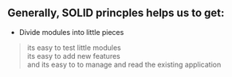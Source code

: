 ## Generally, SOLID princples helps us to get: 
* Divide modules into little pieces <br/>
> its easy to test little modules <br/>
> its easy to add new features <br/>
> and its easy to to manage and read the existing application <br/>

